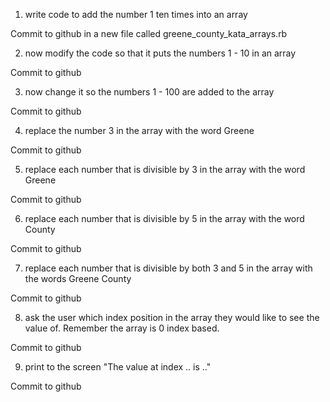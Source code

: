 1) write code to add the number 1 ten times into an array

Commit to github in a new file called greene_county_kata_arrays.rb

2) now modify the code so that it puts the numbers 1 - 10 in an array

Commit to github

3) now change it so the numbers 1 - 100 are added to the array

Commit to github

4) replace the number 3 in the array with the word Greene

Commit to github

5) replace each number that is divisible by 3 in the array with the word Greene

Commit to github

6) replace each number that is divisible by 5 in the array with the word County

Commit to github

7) replace each number that is divisible by both 3 and 5 in the array with the words Greene County

Commit to github

8) ask the user which index position in the array they would like to see the value of. Remember the array is 0 index based.

Commit to github

9) print to the screen "The value at index .. is .."

Commit to github
